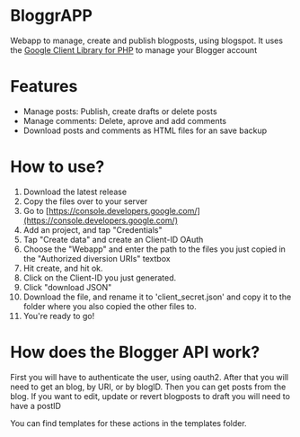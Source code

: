 # BloggrAPP
Webapp to manage, create and publish blogposts, using blogspot. It uses the [Google Client Library for PHP](https://github.com/googleapis/google-api-php-client "Google Client Library for PHP") to manage your Blogger account

# Features
- Manage posts: Publish, create drafts or delete posts 
- Manage comments: Delete, aprove and add comments
- Download posts and comments as HTML files for an save backup

# How to use?
1. Download the latest release
2. Copy the files over to your server
3. Go to [https://console.developers.google.com/](https://console.developers.google.com/)
4. Add an project, and tap "Credentials"
5. Tap "Create data" and create an Client-ID OAuth
6. Choose the "Webapp" and enter the path to the files you just copied in the "Authorized diversion URIs" textbox
7. Hit create, and hit ok.
8. Click on the Client-ID you just generated.
9. Click "download JSON"
10. Download the file, and rename it to 'client_secret.json' and copy it to the folder where you also copied the other files to.
11. You're ready to go!

# How does the Blogger API work?
First you will have to authenticate the user, using oauth2.
After that you will need to get an blog, by URI, or by blogID.
Then you can get posts from the blog. 
If you want to edit, update or revert blogposts to draft you will need to have a postID

You can find templates for these actions in the templates folder.
